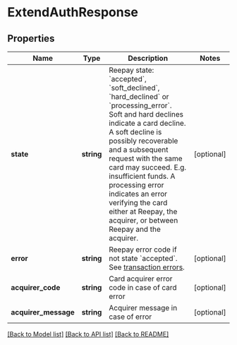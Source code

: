 # ExtendAuthResponse

## Properties
Name | Type | Description | Notes
------------ | ------------- | ------------- | -------------
**state** | **string** | Reepay state: &#x60;accepted&#x60;, &#x60;soft_declined&#x60;, &#x60;hard_declined&#x60; or &#x60;processing_error&#x60;. Soft and hard declines indicate a card decline. A soft decline is possibly recoverable and a subsequent request with the same card may succeed. E.g. insufficient funds. A processing error indicates an error verifying the card either at Reepay, the acquirer, or between Reepay and the acquirer. | [optional] 
**error** | **string** | Reepay error code if not state &#x60;accepted&#x60;. See [transaction errors](https://reference.reepay.com/api/#transaction-errors). | [optional] 
**acquirer_code** | **string** | Card acquirer error code in case of card error | [optional] 
**acquirer_message** | **string** | Acquirer message in case of error | [optional] 

[[Back to Model list]](../../README.md#documentation-for-models) [[Back to API list]](../../README.md#documentation-for-api-endpoints) [[Back to README]](../../README.md)

